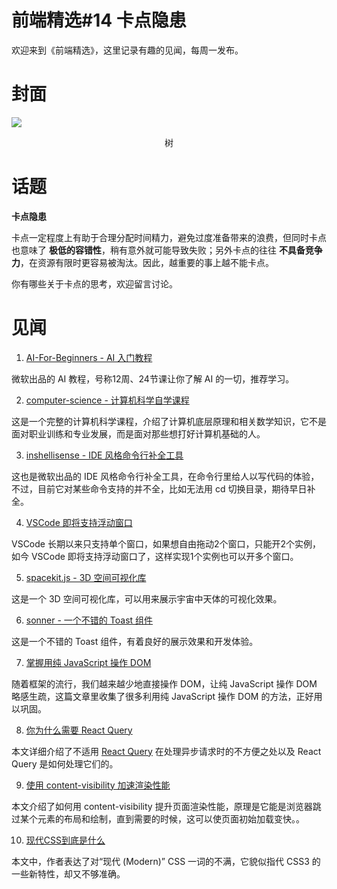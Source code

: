 # 前端精选#14 卡点隐患

欢迎来到《前端精选》，这里记录有趣的见闻，每周一发布。

# 封面

![](../assets/树.jpg)
<p align=center>树</p>

# 话题

**卡点隐患**

卡点一定程度上有助于合理分配时间精力，避免过度准备带来的浪费，但同时卡点也意味了 **极低的容错性**，稍有意外就可能导致失败；另外卡点的往往 **不具备竞争力**，在资源有限时更容易被淘汰。因此，越重要的事上越不能卡点。

你有哪些关于卡点的思考，欢迎留言讨论。

# 见闻

1. [AI-For-Beginners - AI 入门教程](https://github.com/microsoft/AI-For-Beginners)

微软出品的 AI 教程，号称12周、24节课让你了解 AI 的一切，推荐学习。

2. [computer-science - 计算机科学自学课程](https://github.com/ossu/computer-science)

这是一个完整的计算机科学课程，介绍了计算机底层原理和相关数学知识，它不是面对职业训练和专业发展，而是面对那些想打好计算机基础的人。

3. [inshellisense - IDE 风格命令行补全工具](https://github.com/microsoft/inshellisense)

这也是微软出品的 IDE 风格命令行补全工具，在命令行里给人以写代码的体验，不过，目前它对某些命令支持的并不全，比如无法用 cd 切换目录，期待早日补全。

4. [VSCode 即将支持浮动窗口](https://github.com/microsoft/vscode/issues/10121#issuecomment-1790316086)

VSCode 长期以来只支持单个窗口，如果想自由拖动2个窗口，只能开2个实例，如今 VSCode 即将支持浮动窗口了，这样实现1个实例也可以开多个窗口。

5. [spacekit.js - 3D 空间可视化库](https://typpo.github.io/spacekit/)

这是一个 3D 空间可视化库，可以用来展示宇宙中天体的可视化效果。

6. [sonner - 一个不错的 Toast 组件](https://sonner.emilkowal.ski/)

这是一个不错的 Toast 组件，有着良好的展示效果和开发体验。

7. [掌握用纯 JavaScript 操作 DOM](https://phuoc.ng/collection/html-dom/)

随着框架的流行，我们越来越少地直接操作 DOM，让纯 JavaScript 操作 DOM 略感生疏，这篇文章里收集了很多利用纯 JavaScript 操作 DOM 的方法，正好用以巩固。

8. [你为什么需要 React Query](https://tkdodo.eu/blog/why-you-want-react-query)

本文详细介绍了不适用 [React Query](https://tanstack.com/query/latest/docs/react/examples/react/basic) 在处理异步请求时的不方便之处以及 React Query 是如何处理它们的。


9. [使用 content-visibility 加速渲染性能](https://blog.logrocket.com/using-css-content-visibility-boost-rendering-performance/)

本文介绍了如何用 content-visibility 提升页面渲染性能，原理是它能是浏览器跳过某个元素的布局和绘制，直到需要的时候，这可以使页面初始加载变快。。

10. [现代CSS到底是什么](https://geoffgraham.me/what-exactly-is-modern-css/)

本文中，作者表达了对“现代 (Modern)” CSS 一词的不满，它貌似指代 CSS3 的一些新特性，却又不够准确。
